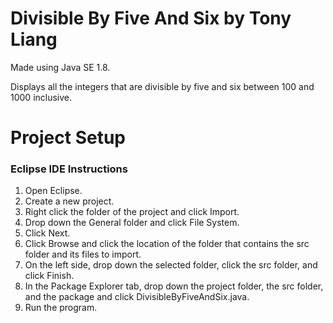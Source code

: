 # Divisible By Five And Six by Tony Liang

Made using Java SE 1.8.

Displays all the integers that are divisible by five and six between 100 and 1000 inclusive.

# Project Setup

### Eclipse IDE Instructions
1. Open Eclipse.
2. Create a new project.
3. Right click the folder of the project and click Import.
4. Drop down the General folder and click File System.
5. Click Next.
6. Click Browse and click the location of the folder that contains the src folder and its files to import.
7. On the left side, drop down the selected folder, click the src folder, and click Finish.
8. In the Package Explorer tab, drop down the project folder, the src folder, and the package and click DivisibleByFiveAndSix.java.
9. Run the program.